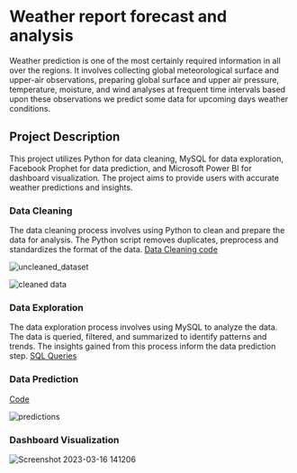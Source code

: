 # Weather report forecast and analysis

Weather prediction is one of the most certainly required information in all over the regions. It involves collecting global meteorological surface and upper-air observations, preparing global surface and upper air pressure, temperature, moisture, and wind analyses at frequent time intervals based upon these observations we predict some data for upcoming days weather conditions.

## Project Description
This project utilizes Python for data cleaning, MySQL for data exploration, Facebook Prophet for data prediction, and Microsoft Power BI for dashboard visualization. The project aims to provide users with accurate weather predictions and insights.


### Data Cleaning
The data cleaning process involves using Python to clean and prepare the data for analysis. The Python script removes duplicates, preprocess and standardizes the format of the data. [Data Cleaning code](https://github.com/sarmad9987/Weather-report-forecasting-Analysis-Python-MySql-PowerBI/blob/main/weather_dataset_cleaning.ipynb)

![uncleaned_dataset](https://user-images.githubusercontent.com/90148389/225699786-238ed494-df27-4fd8-83db-eb00049b72e3.png)

![cleaned data](https://user-images.githubusercontent.com/90148389/225699810-b8721fed-01a5-4231-a3c9-b429b42e956c.png)


### Data Exploration
The data exploration process involves using MySQL to analyze the data. The data is queried, filtered, and summarized to identify patterns and trends. The insights gained from this process inform the data prediction step. 
[SQL Queries](https://github.com/sarmad9987/Weather-report-forecasting-Analysis-Python-MySql-PowerBI/blob/main/Weather_data_queries.sql)

### Data Prediction
[Code](https://github.com/sarmad9987/Weather-report-forecasting-Analysis-Python-MySql-PowerBI/blob/main/Weather_data_prediction.ipynb)

![predictions](https://user-images.githubusercontent.com/90148389/225708820-2dde41a9-50e8-4ba3-b898-253d56f66706.png)

###  Dashboard Visualization

![Screenshot 2023-03-16 141206](https://user-images.githubusercontent.com/90148389/225709723-b7ad2487-e7a1-43a1-91e2-78e5ee23d5e7.png)



